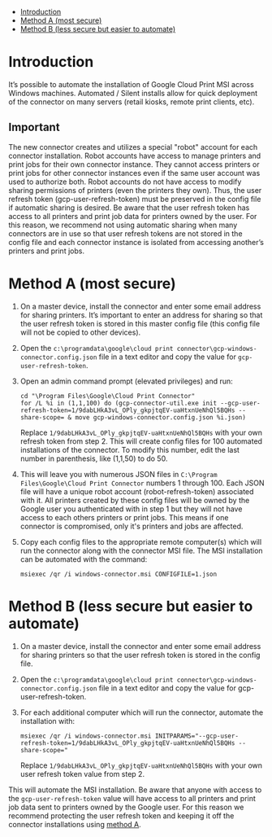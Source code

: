 - [Introduction](#introduction)
- [Method A (most secure)](#method-a-most-secure)
- [Method B (less secure but easier to automate)](#method-b-less-secure-but-easier-to-automate)

# Introduction
It’s possible to automate the installation of Google Cloud Print MSI across Windows machines. Automated / Silent installs allow for quick deployment of the connector on many servers (retail kiosks, remote print clients, etc).

## Important
The new connector creates and utilizes a special "robot" account for each connector installation. Robot accounts have access to manage printers and print jobs for their own connector instance. They cannot access printers or print jobs for other connector instances even if the same user account was used to authorize both. Robot accounts do not have access to modify sharing permissions of printers (even the printers they own). Thus, the user refresh token (gcp-user-refresh-token) must be preserved in the config file if automatic sharing is desired. Be aware that the user refresh token has access to all printers and print job data for printers owned by the user. For this reason, we recommend not using automatic sharing when many connectors are in use so that user refresh tokens are not stored in the config file and each connector instance is isolated from accessing another’s printers and print jobs.

# Method A (most secure)
1. On a master device, install the connector and enter some email address for sharing printers. It’s important to enter an address for sharing so that the user refresh token is stored in this master config file (this config file will not be copied to other devices).

2. Open the `c:\programdata\google\cloud print connector\gcp-windows-connector.config.json` file in a text editor and copy the value for `gcp-user-refresh-token`.

3. Open an admin command prompt (elevated privileges) and run:

    ```
    cd "\Program Files\Google\Cloud Print Connector"
    for /L %i in (1,1,100) do (gcp-connector-util.exe init --gcp-user-refresh-token=1/9dabLHkA3vL_OPly_gkpjtqEV-uaHtxnUeNhQl5BQHs --share-scope= & move gcp-windows-connector.config.json %i.json)
    ```
    Replace `1/9dabLHkA3vL_OPly_gkpjtqEV-uaHtxnUeNhQl5BQHs` with your own refresh token from step 2. This will create config files for 100 automated installations of the connector. To modify this number, edit the last number in parenthesis, like (1,1,50) to do 50.

4. This will leave you with numerous JSON files in `C:\Program Files\Google\Cloud Print Connector` numbers 1 through 100. Each JSON file will have a unique robot account (robot-refresh-token) associated with it. All printers created by these config files will be owned by the Google user you authenticated with in step 1 but they will not have access to each others printers or print jobs. This means if one connector is compromised, only it's printers and jobs are affected.

5. Copy each config files to the appropriate remote computer(s) which will run the connector along with the connector MSI file. The MSI installation can be automated with the command:
    ```
    msiexec /qr /i windows-connector.msi CONFIGFILE=1.json
    ```

# Method B (less secure but easier to automate)
1. On a master device, install the connector and enter some email address for sharing printers so that the user refresh token is stored in the config file.

2. Open the `c:\programdata\google\cloud print connector\gcp-windows-connector.config.json` file in a text editor and copy the value for gcp-user-refresh-token.

3. For each additional computer which will run the connector, automate the installation with:

    ```
    msiexec /qr /i windows-connector.msi INITPARAMS="--gcp-user-refresh-token=1/9dabLHkA3vL_OPly_gkpjtqEV-uaHtxnUeNhQl5BQHs --share-scope="
    ```
    Replace `1/9dabLHkA3vL_OPly_gkpjtqEV-uaHtxnUeNhQl5BQHs` with your own user refresh token value from step 2. 

This will automate the MSI installation. Be aware that anyone with access to the `gcp-user-refresh-token` value will have access to all printers and print job data sent to printers owned by the Google user. For this reason we recommend protecting the user refresh token and keeping it off the connector installations using [method A](#method-a-most-secure).